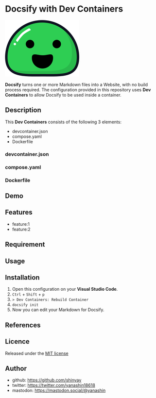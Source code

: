 # Docsify with Dev Containers

[![Docsify](https://github.com/docsifyjs/docsify/raw/develop/docs/_media/icon.svg)](https://docsify.js.org/#/)

**Docsify** turns one or more Markdown files into a Website, with no build process required.
The configuration provided in this repository uses **Dev Containers** to allow Docsify to be used inside a container.

## Description

This **Dev Containers** consists of the following 3 elements:

- devcontainer.json
- compose.yaml
- Dockerfile

### devcontainer.json

### compose.yaml

### Dockerfile

## Demo

## Features

- feature:1
- feature:2

## Requirement

## Usage

## Installation

1. Open this configuration on your **Visual Studio Code**.
2. `Ctrl` + `Shift` + `p`
3. `> Dev Containers: Rebuild Container`
4. `docsify init`
5. Now you can edit your Markdown for Docsify.

## References

## Licence

Released under the [MIT license](https://gist.githubusercontent.com/shinyay/56e54ee4c0e22db8211e05e70a63247e/raw/34c6fdd50d54aa8e23560c296424aeb61599aa71/LICENSE)

## Author

- github: <https://github.com/shinyay>
- twitter: <https://twitter.com/yanashin18618>
- mastodon: <https://mastodon.social/@yanashin>
